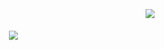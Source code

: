 <img align="right" src="https://visitor-badge.laobi.icu/badge?page_id=slvBek.slvBek">

<h1 align="center">
  <a href="https://git.io/typing-svg">
    <img src="https://readme-typing-svg.herokuapp.com?font=Fira+Codesize=60&pause=1000&width=435&lines=Hello%2C+There!+%F0%9F%91%8B;My+name+is+Bekzat;+Nice+to+meet+you!">
  </a>
</h1>
